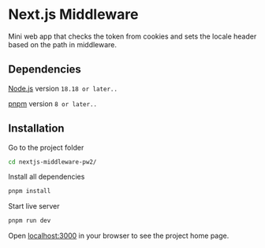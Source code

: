 # Next.js Middleware

Mini web app that checks the token from cookies and sets the locale header based on the path in middleware.

## Dependencies

[Node.js](https://nodejs.org/en) version `18.18 or later..`

[pnpm](https://pnpm.io/installation) version `8 or later..`

## Installation

Go to the project folder

```bash
cd nextjs-middleware-pw2/
```

Install all dependencies

```bash
pnpm install
```

Start live server

```bash
pnpm run dev
```

Open [localhost:3000](http://localhost:3000) in your browser to see the project home page.
